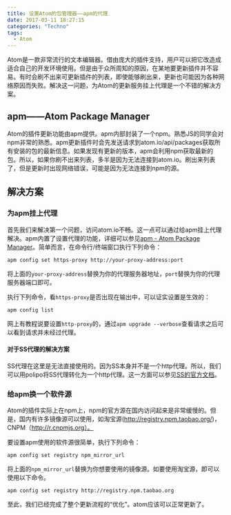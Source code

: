 ```yaml
---
title: 设置Atom的包管理器——apm的代理
date: 2017-03-11 18:27:15
categories: "Techno"
tags:
  - Atom
---
```


Atom是一款非常流行的文本编辑器。借由庞大的插件支持，用户可以把它改造成适合自己的开发环境使用。但是由于众所周知的原因，在某地要更新插件并不容易。有时会刷不出来可更新插件的列表，即使能够刷出来，更新也可能因为各种网络原因而失败。解决这一问题，为Atom的更新服务挂上代理是一个不错的解决方案。
<!--more-->

## apm——Atom Package Manager
Atom的插件更新功能由apm提供。apm内部封装了一个npm。熟悉JS的同学会对npm非常的熟悉。apm更新插件时会先发送请求到atom.io/api/packages获取所有安装的包的最新信息。如果发现有更新的版本，apm会利用npm获取最新的包。所以，如果你刷不出来列表，多半是因为无法连接到atom.io。刷出来列表了，但是更新时出现网络错误，可能是因为无法连接到npm的源。

## 解决方案
### 为apm挂上代理
首先我们来解决第一个问题，访问atom.io不畅。这一点可以通过给apm挂上代理解决。apm内置了设置代理的功能，详细可以参见[apm - Atom Package Manager][cb459c6c]。简单而言，在命令行/终端窗口执行下列命令：

    apm config set https-proxy http://your-proxy-address:port

将上面的`your-proxy-address`替换为你的代理服务器地址，`port`替换为你的代理服务器端口即可。

执行下列命令，看`https-proxy`是否出现在输出中，可以证实设置是生效的：

    apm config list

网上有教程说要设置`http-proxy`的，通过`apm upgrade --verbose`查看请求之后可以看到请求并未经过代理。

#### 对于SS代理的解决方案
SS代理在这里是无法直接使用的。因为SS本身并不是一个http代理。所以，我们可以用polipo将SS代理转化为一个http代理。这一方面可以参见[SS的官方文档][a0834d6e]。

### 给apm换一个软件源
Atom的插件实际上在npm上，npm的官方源在国内访问起来是非常缓慢的。但是，国内有许多镜像源可以使用，如淘宝源(http://registry.npm.taobao.org/)，CNPM（http://r.cnpmjs.org）。

要设置apm使用的软件源很简单，执行下列命令：

    apm config set registry npm_mirror_url

将上面的`npm_mirror_url`替换为你想要使用的镜像源。如要使用淘宝源，即可以使用以下命令。

    apm config set registry http://registry.npm.taobao.org


至此，我们已经完成了整个更新流程的“优化”。atom应该可以正常更新了。

  [a0834d6e]: https://github.com/shadowsocks/shadowsocks/wiki/Convert-Shadowsocks-into-an-HTTP-proxy "Convert Shadowsocks into an HTTP proxy"
  [cb459c6c]: https://github.com/atom/apm#using-a-proxy "apm - Atom Package Manager"
